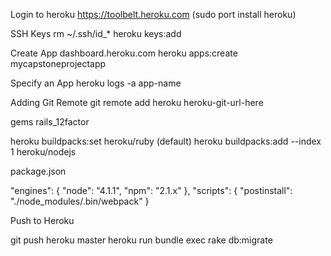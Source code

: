Login to heroku
https://toolbelt.heroku.com
(sudo port install heroku)

SSH Keys
rm ~/.ssh/id_*
heroku keys:add

Create App
dashboard.heroku.com
heroku apps:create mycapstoneprojectapp

Specify an App
heroku logs -a app-name

Adding Git Remote
git remote add heroku heroku-git-url-here



gems
rails_12factor



heroku buildpacks:set heroku/ruby (default)
heroku buildpacks:add --index 1 heroku/nodejs




package.json

"engines": {
 "node": "4.1.1",
 "npm": "2.1.x"
},
"scripts": {
 "postinstall": "./node_modules/.bin/webpack"
}



Push to Heroku

git push heroku master
heroku run bundle exec rake db:migrate
